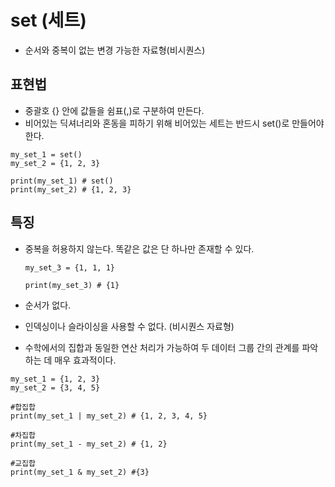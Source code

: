 # set (세트)
- 순서와 중복이 없는 변경 가능한 자료형(비시퀀스)  

## 표현법
- 중괄호 {} 안에 값들을 쉼표(,)로 구분하여 만든다.  
- 비어있는 딕셔너리와 혼동을 피하기 위해 비어있는 세트는 반드시 set()로 만들어야 한다.  
```
my_set_1 = set()
my_set_2 = {1, 2, 3}

print(my_set_1) # set()
print(my_set_2) # {1, 2, 3}
```
  
## 특징
- 중복을 허용하지 않는다. 똑같은 값은 단 하나만 존재할 수 있다.  
    ```
    my_set_3 = {1, 1, 1}

    print(my_set_3) # {1}
    ```

- 순서가 없다.  
- 인덱싱이나 슬라이싱을 사용할 수 없다. (비시퀀스 자료형)
- 수학에서의 집합과 동일한 연산 처리가 가능하여 두 데이터 그룹 간의 관계를 파악하는 데 매우 효과적이다.  
```
my_set_1 = {1, 2, 3}
my_set_2 = {3, 4, 5}

#합집합
print(my_set_1 | my_set_2) # {1, 2, 3, 4, 5}

#차집합
print(my_set_1 - my_set_2) # {1, 2}

#교집합
print(my_set_1 & my_set_2) #{3}
```

